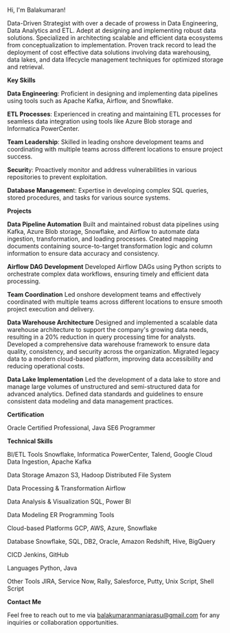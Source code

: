 Hi, I'm Balakumaran!

Data-Driven Strategist with over a decade of prowess in Data Engineering, Data Analytics and ETL. Adept at 
designing and implementing robust data solutions. Specialized in architecting scalable and efficient data 
ecosystems from conceptualization to implementation. Proven track record to lead the deployment of cost
effective data solutions involving data warehousing, data lakes, and data lifecycle management techniques for 
optimized storage and retrieval.  

**Key Skills**

**Data Engineering**: Proficient in designing and implementing data pipelines using tools such as Apache Kafka, Airflow, and Snowflake.

**ETL Processes**: Experienced in creating and maintaining ETL processes for seamless data integration using tools like Azure Blob storage and Informatica PowerCenter.

**Team Leadership**: Skilled in leading onshore development teams and coordinating with multiple teams across different locations to ensure project success.

**Securit**y: Proactively monitor and address vulnerabilities in various repositories to prevent exploitation.

**Database Managemen**t: Expertise in developing complex SQL queries, stored procedures, and tasks for various source systems.


**Projects**

**Data Pipeline Automation**
Built and maintained robust data pipelines using Kafka, Azure Blob storage, Snowflake, and Airflow to automate data ingestion, transformation, and loading processes.
Created mapping documents containing source-to-target transformation logic and column information to ensure data accuracy and consistency.

**Airflow DAG Development**
Developed Airflow DAGs using Python scripts to orchestrate complex data workflows, ensuring timely and efficient data processing.

**Team Coordination**
Led onshore development teams and effectively coordinated with multiple teams across different locations to ensure smooth project execution and delivery.

**Data Warehouse Architecture**
Designed and implemented a scalable data warehouse architecture to support the company's growing data needs, resulting in a 20% reduction in query processing time for analysts.
Developed a comprehensive data warehouse framework to ensure data quality, consistency, and security across the organization.
Migrated legacy data to a modern cloud-based platform, improving data accessibility and reducing operational costs.

**Data Lake Implementation**
Led the development of a data lake to store and manage large volumes of unstructured and semi-structured data for advanced analytics.
Defined data standards and guidelines to ensure consistent data modeling and data management practices.


**Certification**

Oracle Certified Professional, Java SE6 Programmer

**Technical Skills**

BI/ETL Tools
Snowflake, Informatica PowerCenter, Talend, Google Cloud Data Ingestion, Apache Kafka

Data Storage
Amazon S3, Hadoop Distributed File System

Data Processing & Transformation
Airflow

Data Analysis & Visualization
SQL, Power BI

Data Modeling
ER Programming Tools

Cloud-based Platforms
GCP, AWS, Azure, Snowflake

Database
Snowflake, SQL, DB2, Oracle, Amazon Redshift, Hive, BigQuery

CICD
Jenkins, GitHub

Languages
Python, Java

Other Tools
JIRA, Service Now, Rally, Salesforce, Putty, Unix Script, Shell Script


**Contact Me**

Feel free to reach out to me via balakumaranmaniarasu@gmail.com for any inquiries or collaboration opportunities.
